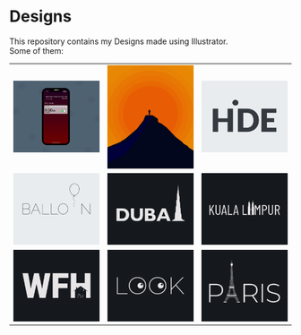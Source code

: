 # Designs
This repository contains my Designs made using Illustrator.<br>
Some of them:<br>
<table>
<tr><td><img src="./2020-11/png/19.11.2020 - 2.png"></td><td><img src="./2020-11/png/15.11.2020.png"></td><td><img src="./2020-11/png/23.11.2020.png"></td></tr>
<tr><td><img src="./2020-11/png/22.11.2020.png"></td><td><img src="./2020-12/png/14.12.2020.png"></td><td><img src="./2020-12/png/29.12.2020.png"></td></tr>
<tr><td><img src="./2021-01/png/05.01.2021.png"></td><td><img src="./2021-01/png/16.01.2021.png"></td><td><img src="./2020-12/png/18.12.2020.png"></td></tr>
</table>
